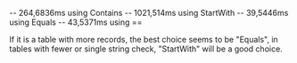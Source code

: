 -- 264,6836ms using Contains
-- 1021,514ms using StartWith
-- 39,5446ms using Equals
-- 43,5371ms using == 

If it is a table with more records, the best choice seems to be "Equals", in tables with fewer or single string check, "StartWith" will be a good choice.
